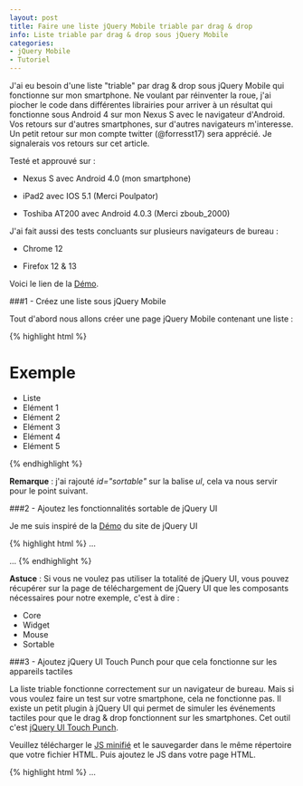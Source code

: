 ```yaml
---
layout: post
title: Faire une liste jQuery Mobile triable par drag & drop
info: Liste triable par drag & drop sous jQuery Mobile
categories:
- jQuery Mobile
- Tutoriel
---
```


J'ai eu besoin d'une liste "triable" par drag & drop sous jQuery Mobile qui fonctionne sur mon smartphone.
Ne voulant par réinventer la roue, j'ai piocher le code dans différentes librairies pour arriver à un résultat qui fonctionne sous Android 4 sur mon Nexus S avec le navigateur d'Android.
Vos retours sur d'autres smartphones, sur d'autres navigateurs m'interesse. Un petit retour sur mon compte twitter (@forresst17) sera apprécié. Je signalerais vos retours sur cet article.

Testé et approuvé sur :

* Nexus S avec Android 4.0 (mon smartphone)

* iPad2 avec IOS 5.1 (Merci Poulpator)

* Toshiba AT200 avec Android 4.0.3 (Merci zboub_2000)

J'ai fait aussi des tests concluants sur plusieurs navigateurs de bureau :

* Chrome 12

* Firefox 12 & 13

Voici le lien de la <a href="/demos/sortable/fr/index.html" rel="external" data-role="button" data-inline="true" data-mini="true">Démo</a>.

###1 - Créez une liste sous jQuery Mobile

Tout d'abord nous allons créer une page jQuery Mobile contenant une liste :

{% highlight html %}
<!DOCTYPE html> 
<html>
<head>
  <meta http-equiv="content-type" content="text/html; charset=UTF-8">
  <meta charset="utf-8">
  <meta name="viewport" content="width=device-width, initial-scale=1"> 
  <title>Exemple</title> 
  <link rel="stylesheet" href="http://code.jquery.com/mobile/1.1.1/jquery.mobile-1.1.1.min.css" />
  <script src="http://code.jquery.com/jquery-1.7.1.min.js"></script>
  <script src="http://code.jquery.com/mobile/1.1.1/jquery.mobile-1.1.1.min.js"></script>
</head>
<body> 
<div>
  <div data-role="header" data-theme="d">
    <h1>Exemple</h1>
  </div>

  <div data-role="content" data-theme="c">
    <ul data-role="listview" data-inset="true" data-theme="d" id="sortable">
      <li data-role="list-divider">Liste</li>
      <li>Elément 1</li>
      <li>Elément 2</li>
      <li>Elément 3</li>
      <li>Elément 4</li>
      <li>Elément 5</li>
    </ul>
  </div>
</div>
</body>
</html>
{% endhighlight %}

**Remarque** : j'ai rajouté *id="sortable"* sur la balise *ul*, cela va nous servir pour le point suivant.

###2 - Ajoutez les fonctionnalités sortable de jQuery UI

Je me suis inspiré de la <a href="http://jqueryui.com/demos/sortable/" rel="external" data-role="button" data-inline="true" data-mini="true">Démo</a> du site de jQuery UI

{% highlight html %}
...
  <title>Exemple</title> 
  <link rel="stylesheet" href="http://code.jquery.com/mobile/1.1.1/jquery.mobile-1.1.1.min.css" />
  <script src="http://code.jquery.com/jquery-1.7.1.min.js"></script>
  <script src="http://code.jquery.com/mobile/1.1.1/jquery.mobile-1.1.1.min.js"></script>
  
  <!-- (Début) Ajoutez les fonctionnalités sortable de jQuery UI -->
  <script src="http://code.jquery.com/ui/1.8.21/jquery-ui.min.js"></script>
  <script src="http://code.jquery.com/ui/1.8.21/jquery-ui.min.js"></script>
  <script>
  $(document).bind('pageinit', function() {
    $( "#sortable" ).sortable();
    $( "#sortable" ).disableSelection();
    <!-- Refresh list to the end of sort to have a correct display -->
    $( "#sortable" ).bind( "sortstop", function(event, ui) {
      $('#sortable').listview('refresh');
    });
  });
  </script>
  <!-- (Fin) Ajoutez les fonctionnalités sortable de jQuery UI -->
  
</head>
<body> 
...
{% endhighlight %}

**Astuce** : Si vous ne voulez pas utiliser la totalité de jQuery UI, vous pouvez récupérer sur la page de téléchargement de jQuery UI que les composants nécessaires pour notre exemple, c'est à dire :

* Core
* Widget
* Mouse
* Sortable

###3 - Ajoutez jQuery UI Touch Punch pour que cela fonctionne sur les appareils tactiles

La liste triable fonctionne correctement sur un navigateur de bureau. Mais si vous voulez faire un test sur votre smartphone, cela ne fonctionne pas.
Il existe un petit plugin à jQuery UI qui permet de simuler les événements tactiles pour que le drag & drop fonctionnent sur les smartphones.
Cet outil c'est <a href="http://touchpunch.furf.com/" rel="external" data-role="button" data-inline="true" data-mini="true">jQuery UI Touch Punch</a>.

Veuillez télécharger le <a href="https://raw.github.com/furf/jquery-ui-touch-punch/master/jquery.ui.touch-punch.min.js" rel="external" data-role="button" data-inline="true" data-mini="true">JS minifié</a> et le sauvegarder dans le même répertoire que votre fichier HTML. Puis ajoutez le JS dans votre page HTML.

{% highlight html %}
...
  <script src="http://code.jquery.com/ui/1.8.21/jquery-ui.min.js"></script>

  <!-- (Début) Ajoutez jQuery UI Touch Punch -->
  <script src="jquery.ui.touch-punch.min.js"></script>
  <!-- (Fin) Ajoutez jQuery UI Touch Punch -->

  <script>
  $(document).bind('pageinit', function() {
    $( "#sortable" ).sortable();
...
{% endhighlight %}

La liste triable fonctionne maintenant correctement sur votre smartphone.

###4 - Conclusion

J'espère que cela pourra vous servir dans vos futurs développements. Il faut bien être conscient que c'est une astuce et que ce n'est pas la meilleure solution qui existe.
Le fichier JS de jQuery UI est assez lourd, vous pouvez tout de même le diminuer en prenant seulement les composants cités au dessus.
Mais je pense que c'est la mise oeuvre la plus simple en attendant une autre solution ...

